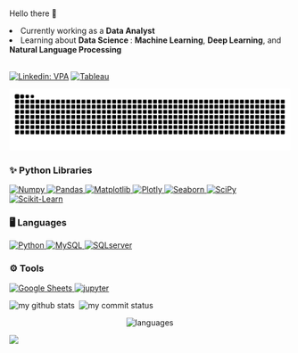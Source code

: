 ### 

<!--
**bugeki/bugeki** is a ✨ _special_ ✨ repository because its `README.md` (this file) appears on your GitHub profile.

Here are some ideas to get you started:

- 🔭 I’m currently working on ...
- 🌱 I’m currently learning ...
- 👯 I’m looking to collaborate on ...
- 🤔 I’m looking for help with ...
- 💬 Ask me about ...
- 📫 How to reach me: ...
- 😄 Pronouns: ...
- ⚡ Fun fact: ...



<p align="center">
 <img src="https://github.com/bzynpb/bzynpb/blob/main/x.png" width="250px">
</p>
-->

Hello there 👋
<li>Currently working as a <strong>Data Analyst </strong> </li>
<li>Learning about <strong>Data Science </strong> : <strong>Machine Learning</strong>, <strong>Deep Learning</strong>, and  <strong>Natural Language Processing</strong> </li> 

  
  <br>
  
[![Linkedin: VPA](https://img.shields.io/badge/linkedin-%230077B5.svg?&style=for-the-badge&logo=linkedin&logoColor=white)](https://www.linkedin.com/in/bugraekinci)
[<img alt="Tableau" src="https://img.shields.io/badge/-Tableau-1e376b?style=for-the-badge&logo=tableau&logoColor=white"/>](https://public.tableau.com/app/profile/bugra)

  
  ![Snake animation](https://github.com/bzynpb/bzynpb/blob/output/github-contribution-grid-snake.svg)



  
### ✨ Python Libraries

<a href="https://github.com/bzynpb/DataAnalysing_Python/tree/main/Numpy%20Exercises" target="_blank"> <img src="https://img.shields.io/badge/-Numpy-informational?style=for-the-badge&logo=numpy&logoColor=white" alt="Numpy" /> </a>
<a href="https://github.com/bzynpb/DataAnalysing_Python" target="_blank"> <img src="https://img.shields.io/badge/-Pandas-2c1957?style=for-the-badge&logo=pandas&logoColor=white" alt="Pandas" /> </a>
<a href="https://github.com/bzynpb/DataVisualisation_Python" target="_blank"> <img src="https://img.shields.io/badge/-Matplotlib-3286ae?style=for-the-badge&logo=matplotlib&logoColor=white" alt="Matplotlib" /> </a>
<a href="#" target="_blank"> <img src="https://img.shields.io/badge/-plotly-1c3c5f?style=for-the-badge&logo=plotly&logoColor=white" alt="Plotly" /> </a>
<a href="https://github.com/bzynpb/DataVisualisation_Python" target="_blank"> <img src="https://img.shields.io/badge/-seaborn-324b81?style=for-the-badge&logo=seaborn&logoColor=white" alt="Seaborn" /> </a>
<a href="#" target="_blank"> <img src="https://img.shields.io/badge/-scipy-6b95f5?style=for-the-badge&logo=scipy&logoColor=1c3c5f" alt="SciPy" /> </a>
<a href="#" target="_blank"> <img src="https://img.shields.io/badge/-scikitlearn-fcab5a?style=for-the-badge&logo=scikitlearn&logoColor=1c3c5f" alt="Scikit-Learn" /> </a>

### 🖥️ Languages

<a href="#" target="_blank"> <img src="https://img.shields.io/badge/-python-1c3c5f?style=for-the-badge&logo=python&logoColor=white" alt="Python"/> </a>
<a href="#" target="_blank"> <img src="https://img.shields.io/badge/-MySQL-2e8e99?style=for-the-badge&logo=MySQL&logoColor=white" alt="MySQL"/> </a>
<a href="#" target="_blank"> <img src="https://img.shields.io/badge/-SQLserver-648096?style=for-the-badge&logo=SQLserver&logoColor=white"  alt="SQLserver"/> </a>
  
### ⚙ Tools

<a href="#" target="_blank"> <img src="https://img.shields.io/badge/-GoogleSheets-46a13f?style=for-the-badge&logo=GoogleSheets&logoColor=1c3c5f" alt="Google Sheets" /> </a>
<a href="#" target="_blank"> <img src="https://img.shields.io/badge/-c-d37e02?style=for-the-badge&logo=jupyter&logoColor=white" alt="jupyter" /> </a>
  <br>


<p align="left">
<img src="https://github-readme-stats.vercel.app/api?username=bugeki&theme=chartreuse-dark&hide_border=true" alt="my github stats " width="49%"/>&nbsp;
<img src="https://github-readme-streak-stats.herokuapp.com?user=bugeki&theme=chartreuse-dark&hide_border=true" alt="my commit status " width="49%" /> </p>
<p align="center"> <img src="https://github-readme-stats.vercel.app/api/top-langs/?username=bugeki&theme=chartreuse-dark&layout=compact&hide_border=true" alt="languages" width="50%" > </p>
<img align="left" src="https://visitor-badge.laobi.icu/badge?page_id=bugeki.bugeki" />



  
<!--

**bugeki/bugeki** is a ✨ _special_ ✨ repository because its `README.md` (this file) appears on your GitHub profile.

